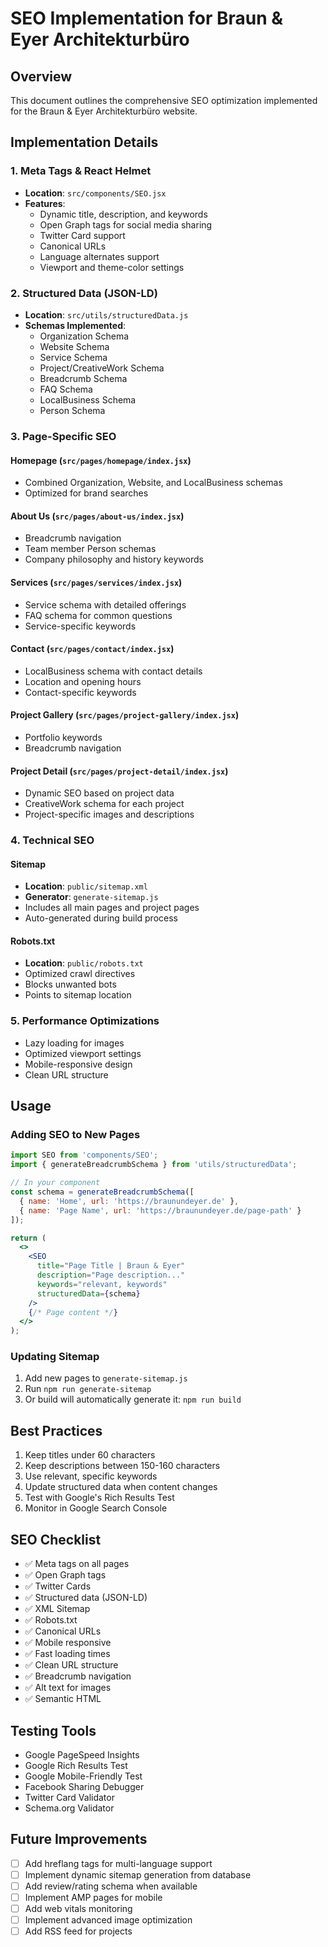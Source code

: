 # SEO Implementation for Braun & Eyer Architekturbüro

## Overview
This document outlines the comprehensive SEO optimization implemented for the Braun & Eyer Architekturbüro website.

## Implementation Details

### 1. Meta Tags & React Helmet
- **Location**: `src/components/SEO.jsx`
- **Features**:
  - Dynamic title, description, and keywords
  - Open Graph tags for social media sharing
  - Twitter Card support
  - Canonical URLs
  - Language alternates support
  - Viewport and theme-color settings

### 2. Structured Data (JSON-LD)
- **Location**: `src/utils/structuredData.js`
- **Schemas Implemented**:
  - Organization Schema
  - Website Schema
  - Service Schema
  - Project/CreativeWork Schema
  - Breadcrumb Schema
  - FAQ Schema
  - LocalBusiness Schema
  - Person Schema

### 3. Page-Specific SEO

#### Homepage (`src/pages/homepage/index.jsx`)
- Combined Organization, Website, and LocalBusiness schemas
- Optimized for brand searches

#### About Us (`src/pages/about-us/index.jsx`)
- Breadcrumb navigation
- Team member Person schemas
- Company philosophy and history keywords

#### Services (`src/pages/services/index.jsx`)
- Service schema with detailed offerings
- FAQ schema for common questions
- Service-specific keywords

#### Contact (`src/pages/contact/index.jsx`)
- LocalBusiness schema with contact details
- Location and opening hours
- Contact-specific keywords

#### Project Gallery (`src/pages/project-gallery/index.jsx`)
- Portfolio keywords
- Breadcrumb navigation

#### Project Detail (`src/pages/project-detail/index.jsx`)
- Dynamic SEO based on project data
- CreativeWork schema for each project
- Project-specific images and descriptions

### 4. Technical SEO

#### Sitemap
- **Location**: `public/sitemap.xml`
- **Generator**: `generate-sitemap.js`
- Includes all main pages and project pages
- Auto-generated during build process

#### Robots.txt
- **Location**: `public/robots.txt`
- Optimized crawl directives
- Blocks unwanted bots
- Points to sitemap location

### 5. Performance Optimizations
- Lazy loading for images
- Optimized viewport settings
- Mobile-responsive design
- Clean URL structure

## Usage

### Adding SEO to New Pages
```jsx
import SEO from 'components/SEO';
import { generateBreadcrumbSchema } from 'utils/structuredData';

// In your component
const schema = generateBreadcrumbSchema([
  { name: 'Home', url: 'https://braunundeyer.de' },
  { name: 'Page Name', url: 'https://braunundeyer.de/page-path' }
]);

return (
  <>
    <SEO 
      title="Page Title | Braun & Eyer"
      description="Page description..."
      keywords="relevant, keywords"
      structuredData={schema}
    />
    {/* Page content */}
  </>
);
```

### Updating Sitemap
1. Add new pages to `generate-sitemap.js`
2. Run `npm run generate-sitemap`
3. Or build will automatically generate it: `npm run build`

## Best Practices
1. Keep titles under 60 characters
2. Keep descriptions between 150-160 characters
3. Use relevant, specific keywords
4. Update structured data when content changes
5. Test with Google's Rich Results Test
6. Monitor in Google Search Console

## SEO Checklist
- ✅ Meta tags on all pages
- ✅ Open Graph tags
- ✅ Twitter Cards
- ✅ Structured data (JSON-LD)
- ✅ XML Sitemap
- ✅ Robots.txt
- ✅ Canonical URLs
- ✅ Mobile responsive
- ✅ Fast loading times
- ✅ Clean URL structure
- ✅ Breadcrumb navigation
- ✅ Alt text for images
- ✅ Semantic HTML

## Testing Tools
- Google PageSpeed Insights
- Google Rich Results Test
- Google Mobile-Friendly Test
- Facebook Sharing Debugger
- Twitter Card Validator
- Schema.org Validator

## Future Improvements
- [ ] Add hreflang tags for multi-language support
- [ ] Implement dynamic sitemap generation from database
- [ ] Add review/rating schema when available
- [ ] Implement AMP pages for mobile
- [ ] Add web vitals monitoring
- [ ] Implement advanced image optimization
- [ ] Add RSS feed for projects